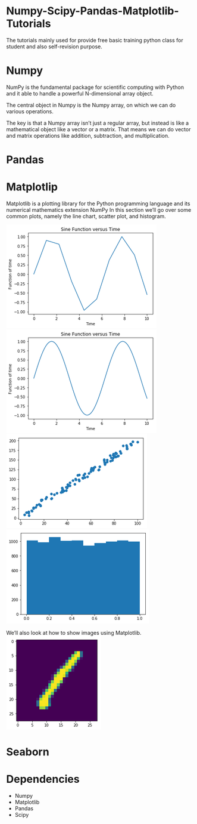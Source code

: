 # Numpy-Scipy-Pandas-Matplotlib-Tutorials

The tutorials mainly used for provide free basic training python class for student and also self-revision purpose.

# Numpy

NumPy is the fundamental package for scientific computing with Python and it able to handle a powerful N-dimensional array object.

The central object in Numpy is the Numpy array, on which we can do various operations.

The key is that a Numpy array isn’t just a regular array, but instead is like a mathematical object like a vector or a matrix. That means we can do vector and matrix operations like addition, subtraction, and multiplication.

# Pandas


# Matplotlip

Matplotlib is a plotting library for the Python programming language and its numerical mathematics extension NumPy
In this section we’ll go over some common plots, namely the line chart, scatter plot, and histogram.

<img src = "img/sine wave.png">
<img src = "img/sine graph with more data points.png">
<img src = "img/scatter linear line.png">
<img src = "img/histogram.png">

We’ll also look at how to show images using Matplotlib. <br>
<img src = "img/read image from matrix.png">


# Seaborn









# Dependencies
<ul>
  <li>Numpy</li>
  <li>Matplotlib</li>
  <li>Pandas</li>
  <li>Scipy</li>
</ul>
